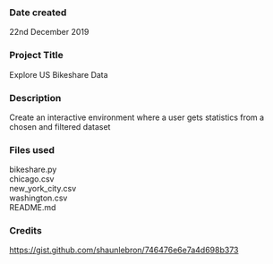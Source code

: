 ### Date created
22nd December 2019

### Project Title
Explore US Bikeshare Data

### Description
Create an interactive environment where a user gets statistics from a chosen and filtered dataset

### Files used
bikeshare.py\
chicago.csv\
new_york_city.csv\
washington.csv\
README.md

### Credits
https://gist.github.com/shaunlebron/746476e6e7a4d698b373
